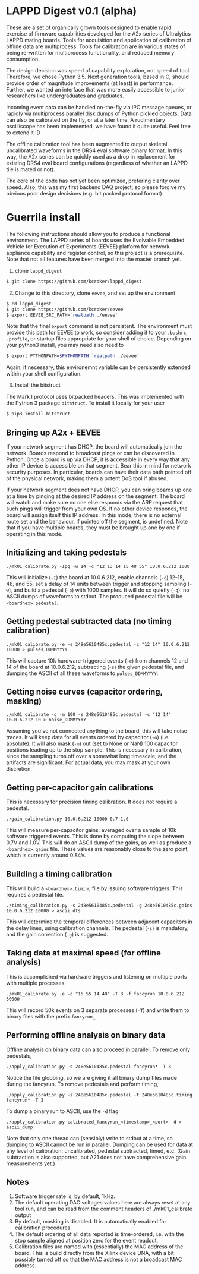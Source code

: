 # LAPPD Digest v0.1 (alpha)

These are a set of organically grown tools designed to enable rapid exercise of firmware capabilities developed for the A2x series of Ultralytics LAPPD mating boards.
Tools for acquisition and application of calibration of offline data are multiprocess.
Tools for calibration are in various states of being re-written for multiprocess functionality, and reduced memory consumption.

The design decision was speed of capability exploration, not speed of tool.
Therefore, we chose Python 3.5.
Next generation tools, based in C, should provide order of magnitude improvements (at least) in performance.
Further, we wanted an interface that was more easily accessible to junior researchers like undergraduates and graduates.

Incoming event data can be handled on-the-fly via IPC message queues, or rapidly via multiprocess parallel disk dumps of Python pickled objects.
Data can also be calibrated on the fly, or at a later time.
A rudimentary oscilliscope has been implemented, we have found it quite useful.
Feel free to extend it :D

The offline calibration tool has been augmented to output skeletal uncalibrated waveforms in the DRS4 eval software binary format.
In this way, the A2x series can be quickly used as a drop in replacement for existing DRS4 eval board configurations (regardless of whether an LAPPD tile is mated or not).

The core of the code has not yet been optimized, prefering clarity over speed.
Also, this was my first backend DAQ project, so please forgive my obvious poor design decisions (e.g. bit packed protocol format).

# Guerrila install

The following instructions should allow you to produce a functional environment.
The LAPPD series of boards uses the Evolvable Embedded Vehicle for Execution of Experiments (EEVEE) platform for network appliance capability and register control, so this project is a prerequisite.
Note that not all features have been merged into the master branch yet.

1. clone `lappd_digest`

```bash
$ git clone https://github.com/kcroker/lappd_digest
```

2. Change to this directory, clone `eevee`, and set up the environment

```bash
$ cd lappd_digest
$ git clone https://github.com/kcroker/eevee
$ export EEVEE_SRC_PATH=`realpath ./eevee`
```

Note that the final `export` command is not persistent.
The environment must provide this path for EEVEE to work, so consider adding it to your `.bashrc`, `.profile`, or startup files appropriate for your shell of choice.
Depending on your python3 install, you may need also need to

```bash
$ export PYTHONPATH=$PYTHONPATH:`realpath ./eevee`
```
Again, if necessary, this environemnt variable can be persistently extended within your shell configuration.

3. Install the bitstruct

The Mark I protocol uses bitpacked headers.
This was implemented with the Python 3 package `bitstruct`.
To install it locally for your user

```bash
$ pip3 install bitstruct
```

## Bringing up A2x + EEVEE
If your network segment has DHCP, the board will automatically join the network.
Boards respond to broadcast pings or can be discovered in Python.
Once a board is up via DHCP, it is accessible in every way that any other IP device is accessible on that segment.
Bear this in mind for network security purposes.
In particular, boards can have their data path pointed off of the physical network, making them a potent DoS tool if abused.

If your network segment does not have DHCP, you can bring boards up one at a time by pinging at the desired IP address on the segment.
The board will watch and make sure no one else responds via the ARP request that such pings will trigger from your own OS.
If no other device responds, the board will assign itself this IP address.
In this mode, there is no external route set and the behaviour, if pointed off the segment, is undefined.
Note that if you have multiple boards, they must be brought up one by one if operating in this mode.

## Initializing and taking pedestals

```
./mk01_calibrate.py -Ipq -w 14 -c "12 13 14 15 48 55" 10.0.6.212 1000
```

This will initialize (`-I`) the board at 10.0.6.212, enable channels (`-c`) 12-15, 48, and 55, set a delay of 14 units between trigger and stopping sampling (`-w`), and build a pedestal (`-p`) with 1000 samples.  It will do so quietly (`-q`): no ASCII dumps of waveforms to stdout.
The produced pedestal file will be `<boardhex>.pedestal`.

## Getting pedestal subtracted data (no timing calibration)

```
./mk01_calibrate.py -e -s 248e5610485c.pedestal -c "12 14" 10.0.6.212 10000 > pulses_DDMMYYYY
```

This will capture 10k hardware-triggered events (`-e`) from channels 12 and 14 of the board at 10.0.6.212, subtracting (`-s`) the given pedestal file, and dumping the ASCII of all these waveforms to `pulses_DDMMYYYY`.

## Getting noise curves (capacitor ordering, masking)

```
./mk01_calibrate -o -m 100 -s 248e5610485c.pedestal -c "12 14" 10.0.6.212 10 > noise_DDMMYYYY
```

Assuming you've not connected anything to the board, this will take noise traces.
It will keep data for all events ordered by capacitor (`-o`) (i.e. absolute).
It will also mask (`-m`) out (set to None or NaN) 100 capacitor positions leading up to the stop sample.
This is necessary in calibration, since the sampling turns off over a somewhat long timescale, and the artifacts are significant.
For actual data, you may mask at your own discretion.

## Getting per-capacitor gain calibrations

This is necessary for precision timing calibration.  It does not require a pedestal.

```
./gain_calibration.py 10.0.6.212 10000 0.7 1.0
```

This will measure per-capacitor gains, averaged over a sample of 10k software triggered events.
This is done by computing the slope between 0.7V and 1.0V.
This will do an ASCII dump of the gains, as well as produce a `<boardhex>.gains` file.
These values are reasonably close to the zero point, which is currently around 0.84V.

## Building a timing calibration

This will build a `<boardhex>.timing` file by issuing software triggers.
This requires a pedestal file.

```
./timing_calibration.py -s 248e5610485c.pedestal -g 248e5610485c.gains 10.0.6.212 10000 > ascii_dts
```

This will determine the temporal differences between adjacent capacitors in the delay lines, using calibration channels.
The pedestal (`-s`) is mandatory, and the gain correction (`-g`) is suggested.

## Taking data at maximal speed (for offline analysis)

This is accomplished via hardware triggers and listening on multiple ports with multiple processes.

```
./mk01_calibrate.py -e -c "15 55 14 48" -T 3 -f fancyrun 10.0.6.212 50000
```

This will record 50k events on 3 separate processes (`-T`) and write them to binary files with the prefix `fancyrun_`.

## Performing offline analysis on binary data

Offline analysis on binary data can also proceed in parallel.
To remove only pedestals,

```
./apply_calibration.py -s 248e5610485c.pedestal fancyrun* -T 3 
```

Notice the file globbing, so we are giving it all binary dump files made during the fancyrun.
To remove pedestals and perform timing,

```
./apply_calibration.py -s 248e5610485c.pedestal -t 248e5610485c.timing fancyrun* -T 3 
```

To dump a binary run to ASCII, use the `-d` flag

```
./apply_calibration.py calibrated_fancyrun_<timestamp>_<port> -d > ascii_dump 
```

Note that only one thread can (sensibly) write to stdout at a time, so dumping to ASCII cannot be run in parallel.
Dumping can be used for data at any level of calibration: uncalibrated, pedestal subtracted, timed, etc.
(Gain subtraction is also supported, but A21 does not have comprehensive gain measurements yet.)

## Notes
1. Software trigger rate is, by default, 1kHz.
2. The default operating DAC voltages values here are always reset at any tool run, and can be read from the comment headers of ./mk01_calibrate output
3. By default, masking is disabled. It is automatically enabled for calibration procedures.
4. The default ordering of all data reported is time-ordered, i.e. with the stop sample aligned at position zero for the event readout.
5. Calibration files are named with (essentially) the MAC address of the board.   This is build directly from the Xilinx device DNA, with a bit possibly turned off so that the MAC address is not a broadcast MAC address.